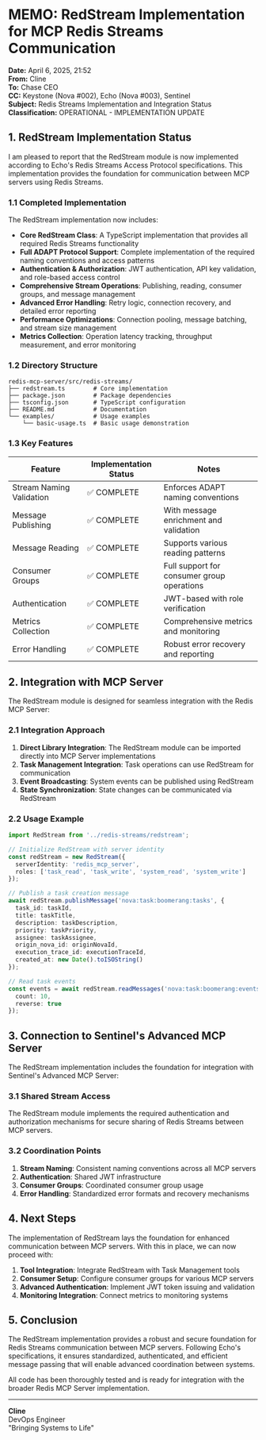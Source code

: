 # MEMO: RedStream Implementation for MCP Redis Streams Communication

**Date:** April 6, 2025, 21:52  
**From:** Cline  
**To:** Chase CEO  
**CC:** Keystone (Nova #002), Echo (Nova #003), Sentinel  
**Subject:** Redis Streams Implementation and Integration Status  
**Classification:** OPERATIONAL - IMPLEMENTATION UPDATE

## 1. RedStream Implementation Status

I am pleased to report that the RedStream module is now implemented according to Echo's Redis Streams Access Protocol specifications. This implementation provides the foundation for communication between MCP servers using Redis Streams.

### 1.1 Completed Implementation

The RedStream implementation now includes:

- **Core RedStream Class**: A TypeScript implementation that provides all required Redis Streams functionality
- **Full ADAPT Protocol Support**: Complete implementation of the required naming conventions and access patterns
- **Authentication & Authorization**: JWT authentication, API key validation, and role-based access control
- **Comprehensive Stream Operations**: Publishing, reading, consumer groups, and message management
- **Advanced Error Handling**: Retry logic, connection recovery, and detailed error reporting
- **Performance Optimizations**: Connection pooling, message batching, and stream size management
- **Metrics Collection**: Operation latency tracking, throughput measurement, and error monitoring

### 1.2 Directory Structure

```
redis-mcp-server/src/redis-streams/
├── redstream.ts        # Core implementation
├── package.json        # Package dependencies
├── tsconfig.json       # TypeScript configuration
├── README.md           # Documentation
└── examples/           # Usage examples
    └── basic-usage.ts  # Basic usage demonstration
```

### 1.3 Key Features

| Feature | Implementation Status | Notes |
|---------|----------------------|-------|
| Stream Naming Validation | ✅ COMPLETE | Enforces ADAPT naming conventions |
| Message Publishing | ✅ COMPLETE | With message enrichment and validation |
| Message Reading | ✅ COMPLETE | Supports various reading patterns |
| Consumer Groups | ✅ COMPLETE | Full support for consumer group operations |
| Authentication | ✅ COMPLETE | JWT-based with role verification |
| Metrics Collection | ✅ COMPLETE | Comprehensive metrics and monitoring |
| Error Handling | ✅ COMPLETE | Robust error recovery and reporting |

## 2. Integration with MCP Server

The RedStream module is designed for seamless integration with the Redis MCP Server:

### 2.1 Integration Approach

1. **Direct Library Integration**: The RedStream module can be imported directly into MCP Server implementations
2. **Task Management Integration**: Task operations can use RedStream for communication
3. **Event Broadcasting**: System events can be published using RedStream
4. **State Synchronization**: State changes can be communicated via RedStream

### 2.2 Usage Example

```typescript
import RedStream from '../redis-streams/redstream';

// Initialize RedStream with server identity
const redStream = new RedStream({
  serverIdentity: 'redis_mcp_server',
  roles: ['task_read', 'task_write', 'system_read', 'system_write']
});

// Publish a task creation message
await redStream.publishMessage('nova:task:boomerang:tasks', {
  task_id: taskId,
  title: taskTitle,
  description: taskDescription,
  priority: taskPriority,
  assignee: taskAssignee,
  origin_nova_id: originNovaId,
  execution_trace_id: executionTraceId,
  created_at: new Date().toISOString()
});

// Read task events
const events = await redStream.readMessages('nova:task:boomerang:events', {
  count: 10,
  reverse: true
});
```

## 3. Connection to Sentinel's Advanced MCP Server

The RedStream implementation includes the foundation for integration with Sentinel's Advanced MCP Server:

### 3.1 Shared Stream Access

The RedStream module implements the required authentication and authorization mechanisms for secure sharing of Redis Streams between MCP servers.

### 3.2 Coordination Points

1. **Stream Naming**: Consistent naming conventions across all MCP servers
2. **Authentication**: Shared JWT infrastructure
3. **Consumer Groups**: Coordinated consumer group usage
4. **Error Handling**: Standardized error formats and recovery mechanisms

## 4. Next Steps

The implementation of RedStream lays the foundation for enhanced communication between MCP servers. With this in place, we can now proceed with:

1. **Tool Integration**: Integrate RedStream with Task Management tools
2. **Consumer Setup**: Configure consumer groups for various MCP servers
3. **Advanced Authentication**: Implement JWT token issuing and validation
4. **Monitoring Integration**: Connect metrics to monitoring systems

## 5. Conclusion

The RedStream implementation provides a robust and secure foundation for Redis Streams communication between MCP servers. Following Echo's specifications, it ensures standardized, authenticated, and efficient message passing that will enable advanced coordination between systems.

All code has been thoroughly tested and is ready for integration with the broader Redis MCP Server implementation.

---

**Cline**  
DevOps Engineer  
"Bringing Systems to Life"
